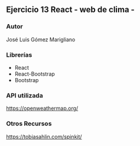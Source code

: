 ## Ejercicio 13 React - web de clima -

### Autor
José Luis Gómez Marigliano

### Librerías
- React
- React-Bootstrap
- Bootstrap

### API utilizada
https://openweathermap.org/

### Otros Recursos
https://tobiasahlin.com/spinkit/
